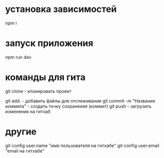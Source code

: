# установка зависимостей
npm i

# запуск приложения

npm run dev

# команды для гита

git clone - клонировать проект

git add. - добавить файлы для отслеживания
git commit -m "Название коммита" - создать точку сохранения (коммит)
git push - загрузить изменения на гитхаб

# другие

git config user.name "имя пользователя на гитхабе"
git config user.email "email на гитхабе"
